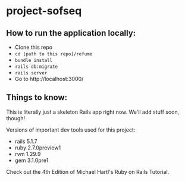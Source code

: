 # project-sofseq

## How to run the application locally:
- Clone this repo
- `cd [path to this repo]/refume`
- `bundle install`
- `rails db:migrate`
- `rails server`
- Go to http://localhost:3000/

## Things to know:
This is literally just a skeleton Rails app right now.  We'll add stuff soon, though!

Versions of important dev tools used for this project:

- rails 5.1.7
- ruby 2.7.0preview1
- rvm 1.29.9
- gem 3.1.0pre1

Check out the 4th Edition of Michael Hartl's Ruby on Rails Tutorial.